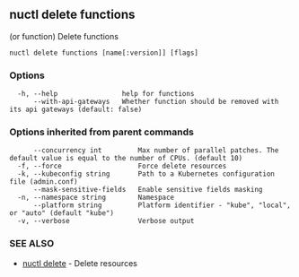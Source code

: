 ## nuctl delete functions

(or function) Delete functions

```
nuctl delete functions [name[:version]] [flags]
```

### Options

```
  -h, --help                help for functions
      --with-api-gateways   Whether function should be removed with its api gateways (default: false)
```

### Options inherited from parent commands

```
      --concurrency int         Max number of parallel patches. The default value is equal to the number of CPUs. (default 10)
  -f, --force                   Force delete resources
  -k, --kubeconfig string       Path to a Kubernetes configuration file (admin.conf)
      --mask-sensitive-fields   Enable sensitive fields masking
  -n, --namespace string        Namespace
      --platform string         Platform identifier - "kube", "local", or "auto" (default "kube")
  -v, --verbose                 Verbose output
```

### SEE ALSO

* [nuctl delete](nuctl_delete.md)	 - Delete resources

